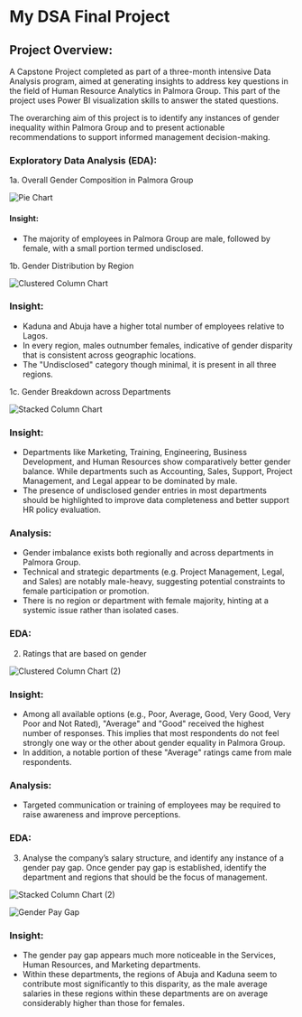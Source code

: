 # My DSA Final Project

## Project Overview:
A Capstone Project completed as part of a three-month intensive Data Analysis program, aimed at generating insights to address key questions in the field of Human Resource Analytics in Palmora Group. This part of the project uses Power BI visualization skills to answer the stated questions.

The overarching aim of this project is to identify any instances of gender inequality within Palmora Group and to present actionable recommendations to support informed management decision-making.

### Exploratory Data Analysis (EDA):
1a. Overall Gender Composition in Palmora Group

![Pie Chart](https://github.com/user-attachments/assets/671dbb85-b59e-461a-b3cd-a853332c50c2)

#### Insight:
- The majority of employees in Palmora Group are male, followed by female, with a small portion termed undisclosed.

1b. Gender Distribution by Region

![Clustered Column Chart](https://github.com/user-attachments/assets/518e8ec4-aaac-4d52-a9f3-6c21bf19354e)

### Insight:
- Kaduna and Abuja have a higher total number of employees relative to Lagos.
- In every region, males outnumber females, indicative of gender disparity that is consistent across geographic locations.
- The "Undisclosed" category though minimal, it is present in all three regions.

1c. Gender Breakdown across Departments

![Stacked Column Chart](https://github.com/user-attachments/assets/3e97ba91-f0c2-4793-909e-fd8af94b40d4)

### Insight:
- Departments like Marketing, Training, Engineering, Business Development, and Human Resources show comparatively better gender balance. While departments such as Accounting, Sales, Support, Project Management, and Legal appear to be dominated by male.
- The presence of undisclosed gender entries in most departments should be highlighted to improve data completeness and better support HR policy evaluation.

### Analysis:
- Gender imbalance exists both regionally and across departments in Palmora Group.
- Technical and strategic departments (e.g. Project Management, Legal, and Sales) are notably male-heavy, suggesting potential constraints to female participation or promotion.
- There is no region or department with female majority, hinting at a systemic issue rather than isolated cases.

### EDA:
2. Ratings that are based on gender
   
![Clustered Column Chart (2)](https://github.com/user-attachments/assets/842ff177-d45c-4b06-b5da-a4393cafe32f)

### Insight:
- Among all available options (e.g., Poor, Average, Good, Very Good, Very Poor and Not Rated), "Average" and "Good" received the highest number of responses. This implies that most respondents do not feel strongly one way or the other about gender equality in Palmora Group.
- In addition, a notable portion of these "Average" ratings came from male respondents.

### Analysis:
 - Targeted communication or training of employees may be required to raise awareness and improve perceptions.

### EDA:
3. Analyse the company’s salary structure, and identify any instance of a gender pay gap. Once gender pay gap is established, identify the department and regions that should be the focus of management.

![Stacked Column Chart (2)](https://github.com/user-attachments/assets/5a71d7ee-b4d5-469d-b82e-b3c619639d8b) 

![Gender Pay Gap](https://github.com/user-attachments/assets/3fbfd7e5-1b76-44f1-857f-e4aabdf94981)

### Insight:
- The gender pay gap appears much more noticeable in the Services, Human Resources, and Marketing departments.
- Within these departments, the regions of Abuja and Kaduna seem to contribute most significantly to this disparity, as the male average salaries in these regions within these departments are on average considerably higher than those for females.
   
   

